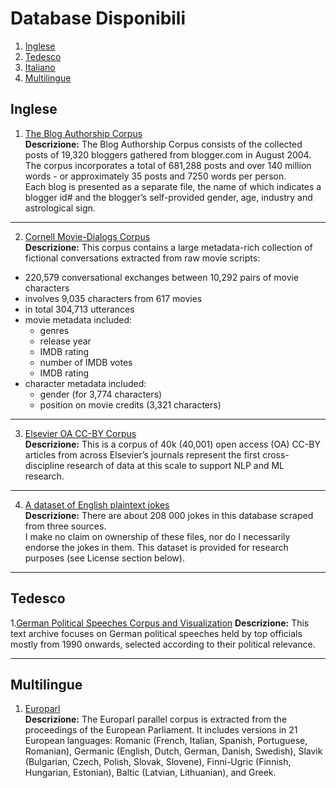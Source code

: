 
# Database Disponibili

1. [Inglese](#inglese)
2. [Tedesco](#tedesco)
3. [Italiano](#paragraph2)
4. [Multilingue](#multilingue)

## Inglese <a name="inglese"></a>
1. [The Blog Authorship Corpus](http://u.cs.biu.ac.il/~koppel/BlogCorpus.htm) \
**Descrizione:** The Blog Authorship Corpus consists of the collected posts of 19,320 bloggers gathered from blogger.com in August 2004. The corpus incorporates a total of 681,288 posts and over 140 million words - or approximately 35 posts and 7250 words per person.  
Each blog is presented as a separate file, the name of which indicates a blogger id# and the blogger’s self-provided gender, age, industry and astrological sign.

---
2. [Cornell Movie-Dialogs Corpus](cs.cornell.edu/~cristian/Cornell_Movie-Dialogs_Corpus.html) \
**Descrizione:** This corpus contains a large metadata-rich collection of fictional conversations extracted from raw movie scripts:
- 220,579 conversational exchanges between 10,292 pairs of movie characters
- involves 9,035 characters from 617 movies
- in total 304,713 utterances
- movie metadata included:
    - genres
    - release year
    - IMDB rating
    - number of IMDB votes
    - IMDB rating
- character metadata included:
    - gender (for 3,774 characters)
    - position on movie credits (3,321 characters)
 ---
 3. [Elsevier OA CC-BY Corpus](https://data.mendeley.com/datasets/zm33cdndxs/2) \
 **Descrizione:** This is a corpus of 40k (40,001) open access (OA) CC-BY articles from across Elsevier’s journals represent the first cross-discipline research of data at this scale to support NLP and ML research.
 
 ---
 4. [A dataset of English plaintext jokes](https://github.com/taivop/joke-dataset) \
 **Descrizione:** There are about 208 000 jokes in this database scraped from three sources.\
I make no claim on ownership of these files, nor do I necessarily endorse the jokes in them. This dataset is provided for research purposes (see License section below).

---
## Tedesco <a name="tedesco"></a> 
1.[German Political Speeches Corpus and Visualization](http://adrien.barbaresi.eu/corpora/speeches/)
**Descrizione:** This text archive focuses on German political speeches held by top officials mostly from 1990 onwards, selected according to their political relevance. 

---

## Multilingue <a name="multilingue"></a> 
1. [Europarl](http://statmt.org/europarl/) \
**Descrizione:** The Europarl parallel corpus is extracted from the proceedings of the European Parliament. It includes versions in 21 European languages: Romanic (French, Italian, Spanish, Portuguese, Romanian), Germanic (English, Dutch, German, Danish, Swedish), Slavik (Bulgarian, Czech, Polish, Slovak, Slovene), Finni-Ugric (Finnish, Hungarian, Estonian), Baltic (Latvian, Lithuanian), and Greek.
